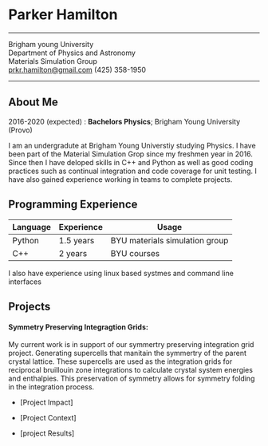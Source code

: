 Parker Hamilton
==================

-----------------------------------        ----------------------------------
Brigham young University  
Department of Physics and Astronomy  
Materials Simulation Group  
prkr.hamilton@gmail.com
(425) 358-1950
-----------------------------------       -----------------------------------

About Me
---------

2016-2020 (expected)
:   **Bachelors Physics**; Brigham Young University (Provo)  

I am an undergradute at Brigham Young Universtiy studying Physics. I have been part of the Material Simulation Grop since my freshmen year in 2016. Since then I have deloped skills in C++ and Python as well as good coding practices such as continual integration and code coverage for unit testing. I have also gained experience working in teams to complete projects.

Programming Experience
-----------------------
|Language|Experience|Usage                         |
|--------|----------|------------------------------|
|Python  |1.5 years |BYU materials simulation group|
|C++     |2 years   |BYU courses                   |

I also have experience using linux based systmes and command line interfaces

Projects
------------
#### Symmetry Preserving Integragtion Grids:

My current work is in support of our symmertry preserving integration grid project. Generating supercells that manitain the symmertry of the parent crystal lattice. These supercells are used as the integration grids for reciprocal bruillouin zone integrations to calculate crystal system energies and enthalpies. This preservation of symmetry allows for symmetry folding in the integration process.

* [Project Impact]

* [Project Context]

* [project Results]

